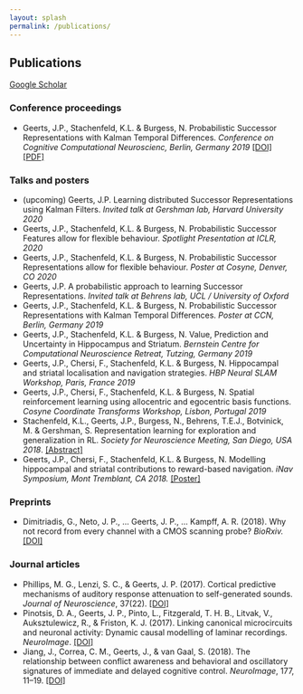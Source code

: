 ```yaml
---
layout: splash
permalink: /publications/
---
```



## Publications

[Google Scholar](https://scholar.google.co.uk/citations?user=4xusDVAAAAAJ&hl=en)

### Conference proceedings
- Geerts, J.P., Stachenfeld, K.L. & Burgess, N. Probabilistic Successor Representations with Kalman Temporal Differences. *Conference on Cognitive Computational Neuroscienc, Berlin, Germany 2019* [[DOI]](https://doi.org/10.32470/CCN.2019.1323-0) [[PDF]](/assets/geerts.pdf)

### Talks and posters
- (upcoming) Geerts, J.P. Learning distributed Successor Representations using Kalman Filters. *Invited talk at Gershman lab, Harvard University 2020*
- Geerts, J.P., Stachenfeld, K.L. & Burgess, N. Probabilistic Successor Features allow for flexible behaviour. *Spotlight Presentation at ICLR, 2020*
- Geerts, J.P., Stachenfeld, K.L. & Burgess, N. Probabilistic Successor Representations allow for flexible behaviour. *Poster at Cosyne, Denver, CO 2020*
- Geerts, J.P. A probabilistic approach to learning Successor Representations. *Invited talk at Behrens lab, UCL / University of Oxford*
- Geerts, J.P., Stachenfeld, K.L. & Burgess, N. Probabilistic Successor Representations with Kalman Temporal Differences. *Poster at CCN, Berlin, Germany 2019*
- Geerts, J.P., Stachenfeld, K.L. & Burgess, N. Value, Prediction and Uncertainty in Hippocampus and Striatum. *Bernstein Centre for Computational Neuroscience Retreat, Tutzing, Germany 2019* 
- Geerts, J.P., Chersi, F., Stachenfeld, K.L. & Burgess, N. Hippocampal and striatal localisation and navigation strategies. *HBP Neural SLAM Workshop, Paris, France 2019*
- Geerts, J.P., Chersi, F., Stachenfeld, K.L. & Burgess, N. Spatial reinforcement learning using allocentric and egocentric basis functions. *Cosyne Coordinate Transforms Workshop, Lisbon, Portugal 2019* 
- Stachenfeld, K.L., Geerts, J.P., Burgess, N., Behrens, T.E.J., Botvinick, M. & Gershman, S. Representation learning for exploration and generalization in RL. *Society for Neuroscience Meeting, San Diego, USA 2018*. [[Abstract]](http://www.abstractsonline.com/pp8/?utm_campaign=Membership%2FNeuroscience%202018&utm_source=hs_email&utm_medium=email&utm_content=65738887&_hsenc=p2ANqtz--rQq_RqV7hDCQ8A-xMFgwUBSpinFMufEmw3cynoeNImte-KvqD954OkRgV5ULqWOo08hFLD6P2_2kpAhYv_P9yYGvycgEHRe8IJAvmWL0ob2ems8U&_hsmi=65738887#!/4649/presentation/41523)
- Geerts, J.P., Chersi, F., Stachenfeld, K.L. & Burgess, N. Modelling hippocampal and striatal contributions to reward-based navigation. *iNav Symposium, Mont Tremblant, CA 2018.* [[Poster]](/assets/images/poster.pdf)

### Preprints
- Dimitriadis, G., Neto, J. P., ... Geerts, J. P., ... Kampff, A. R. (2018). Why not record from every channel with a CMOS scanning probe? *BioRxiv.* [[DOI]](https://doi.org/10.1101/275818)

### Journal articles
- Phillips, M. G., Lenzi, S. C., & Geerts, J. P. (2017). Cortical predictive mechanisms of auditory response attenuation to self-generated sounds. *Journal of Neuroscience*, 37(22). [[DOI]](https://doi.org/10.1523/JNEUROSCI.0216-17.2017)
- Pinotsis, D. A., Geerts, J. P., Pinto, L., Fitzgerald, T. H. B., Litvak, V., Auksztulewicz, R., & Friston, K. J. (2017). Linking canonical microcircuits and neuronal activity: Dynamic causal modelling of laminar recordings. *NeuroImage*. [[DOI]](https://doi.org/10.1016/j.neuroimage.2016.11.041)
- Jiang, J., Correa, C. M., Geerts, J., & van Gaal, S. (2018). The relationship between conflict awareness and behavioral and oscillatory signatures of immediate and delayed cognitive control. *NeuroImage*, 177, 11–19. [[DOI]](https://doi.org/10.1016/j.neuroimage.2018.05.007)

